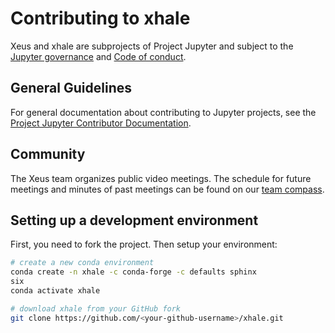 # Contributing to xhale

Xeus and xhale are subprojects of Project Jupyter and subject to the [Jupyter governance](https://github.com/jupyter/governance) and [Code of conduct](https://github.com/jupyter/governance/blob/master/conduct/code_of_conduct.md).

## General Guidelines

For general documentation about contributing to Jupyter projects, see the [Project Jupyter Contributor Documentation](https://jupyter.readthedocs.io/en/latest/contributor/content-contributor.html).

## Community

The Xeus team organizes public video meetings. The schedule for future meetings and minutes of past meetings can be found on our [team compass](https://jupyter-xeus.github.io/).

## Setting up a development environment

First, you need to fork the project. Then setup your environment:

```bash
# create a new conda environment
conda create -n xhale -c conda-forge -c defaults sphinx
six
conda activate xhale

# download xhale from your GitHub fork
git clone https://github.com/<your-github-username>/xhale.git
```

